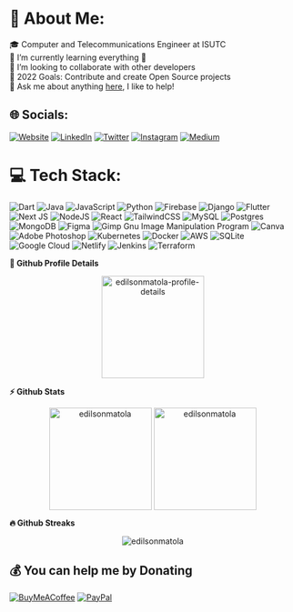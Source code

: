 # 💫 About Me:
🎓 Computer and Telecommunications Engineer at ISUTC<br>🌱 I’m currently learning everything 🤣<br>🤝 I’m looking to collaborate with other developers<br>🥅 2022 Goals: Contribute and create Open Source projects<br>💬 Ask me about anything [here](https://github.com/edilsonmatola/edilsonmatola/issues), I like to help!


## 🌐 Socials:

[![Website](https://img.shields.io/badge/Website-5340ff.svg?logo=Google-chrome&logoColor=white)](https://edilsonmatola.com)  [![LinkedIn](https://img.shields.io/badge/LinkedIn-%230077B5.svg?logo=linkedin&logoColor=white)](https://linkedin.com/in/edilson-matola-44b961237) [![Twitter](https://img.shields.io/badge/Twitter-%231DA1F2.svg?logo=Twitter&logoColor=white)](https://twitter.com/Edilson_Mtl) [![Instagram](https://img.shields.io/badge/Instagram-%23E4405F.svg?logo=Instagram&logoColor=white)](https://instagram.com/ediilsonmatola) [![Medium](https://img.shields.io/badge/Medium-12100E?logo=medium&logoColor=white)](https://medium.com/@edilsonmatola)
 <!-- [![Quora](https://img.shields.io/badge/Quora-%23B92B27.svg?logo=Quora&logoColor=white)](https://quora.com/profile/Edilson-Matola-1)  -->

# 💻 Tech Stack:
![Dart](https://img.shields.io/badge/dart-%230175C2.svg?style=for-the-badge&logo=dart&logoColor=white) ![Java](https://img.shields.io/badge/java-%23ED8B00.svg?style=for-the-badge&logo=java&logoColor=white) ![JavaScript](https://img.shields.io/badge/javascript-%23323330.svg?style=for-the-badge&logo=javascript&logoColor=%23F7DF1E) ![Python](https://img.shields.io/badge/python-3670A0?style=for-the-badge&logo=python&logoColor=ffdd54) ![Firebase](https://img.shields.io/badge/firebase-%23039BE5.svg?style=for-the-badge&logo=firebase) ![Django](https://img.shields.io/badge/django-%23092E20.svg?style=for-the-badge&logo=django&logoColor=white) ![Flutter](https://img.shields.io/badge/Flutter-%2302569B.svg?style=for-the-badge&logo=Flutter&logoColor=white) ![Next JS](https://img.shields.io/badge/Next-black?style=for-the-badge&logo=next.js&logoColor=white) ![NodeJS](https://img.shields.io/badge/node.js-6DA55F?style=for-the-badge&logo=node.js&logoColor=white) ![React](https://img.shields.io/badge/react-%2320232a.svg?style=for-the-badge&logo=react&logoColor=%2361DAFB) ![TailwindCSS](https://img.shields.io/badge/tailwindcss-%2338B2AC.svg?style=for-the-badge&logo=tailwind-css&logoColor=white) ![MySQL](https://img.shields.io/badge/mysql-%2300f.svg?style=for-the-badge&logo=mysql&logoColor=white) ![Postgres](https://img.shields.io/badge/postgres-%23316192.svg?style=for-the-badge&logo=postgresql&logoColor=white) ![MongoDB](https://img.shields.io/badge/MongoDB-%234ea94b.svg?style=for-the-badge&logo=mongodb&logoColor=white) 	![Figma](https://img.shields.io/badge/figma-%23F24E1E.svg?style=for-the-badge&logo=figma&logoColor=white) ![Gimp Gnu Image Manipulation Program](https://img.shields.io/badge/Gimp-657D8B?style=for-the-badge&logo=gimp&logoColor=FFFFFF) ![Canva](https://img.shields.io/badge/Canva-%2300C4CC.svg?style=for-the-badge&logo=Canva&logoColor=white) ![Adobe Photoshop](https://img.shields.io/badge/adobephotoshop-%2331A8FF.svg?style=for-the-badge&logo=adobephotoshop&logoColor=white) ![Kubernetes](https://img.shields.io/badge/kubernetes-%23326ce5.svg?style=for-the-badge&logo=kubernetes&logoColor=white) ![Docker](https://img.shields.io/badge/docker-%230db7ed.svg?style=for-the-badge&logo=docker&logoColor=white) ![AWS](https://img.shields.io/badge/AWS-%23FF9900.svg?style=for-the-badge&logo=amazon-aws&logoColor=white) ![SQLite](https://img.shields.io/badge/sqlite-%2307405e.svg?style=for-the-badge&logo=sqlite&logoColor=white) ![Google Cloud](https://img.shields.io/badge/Google%20Cloud-%234285F4.svg?style=for-the-badge&logo=google-cloud&logoColor=white) ![Netlify](https://img.shields.io/badge/netlify-%23000000.svg?style=for-the-badge&logo=netlify&logoColor=#00C7B7) ![Jenkins](https://img.shields.io/badge/jenkins-%232C5263.svg?style=for-the-badge&logo=jenkins&logoColor=white) ![Terraform](https://img.shields.io/badge/terraform-%235835CC.svg?style=for-the-badge&logo=terraform&logoColor=white)
	
<summary><b>🔎 Github Profile Details</b></summary>
<p align="center"><img height="180em" src="https://github-profile-summary-cards.vercel.app/api/cards/profile-details?username=edilsonmatola&theme=github_dark" alt="edilsonmatola-profile-details" align = "center"/></p>

  <summary><b>⚡ Github Stats</b></summary>
<p align="center"><img height="180em" src="https://github-readme-stats.vercel.app/api?username=edilsonmatola&hide_border=true&count_private=true&show_icons=true&theme=tokyonight" alt="edilsonmatola" align = "center"/>
<img height="180em" src="https://github-readme-stats.vercel.app/api/top-langs?username=edilsonmatola&show_icons=true&locale=en&layout=compact&hide_border=true&theme=tokyonight" alt="edilsonmatola" align = "center"/></p>

 <summary><b>🔥 Github Streaks</b></summary>
<p align="center"><img src="https://github-readme-streak-stats.herokuapp.com?user=edilsonmatola&theme=tokyonight&hide_border=true&date_format=M%20j%5B%2C%20Y%5D&stroke=060822&ring=2A06DD&fire=FFBF29&currStreakNum=FF4499" alt="edilsonmatola" /></p>

  ## 💰 You can help me by Donating
  [![BuyMeACoffee](https://img.shields.io/badge/Buy%20Me%20a%20Coffee-ffdd00?style=for-the-badge&logo=buy-me-a-coffee&logoColor=black)](https://buymeacoffee.com/edilsonmatola) [![PayPal](https://img.shields.io/badge/PayPal-00457C?style=for-the-badge&logo=paypal&logoColor=white)](https://paypal.me/Edilson_Matola)


<!-- <summary><b>📊 Github Contribution Graph</b></summary>
<p align="center"></p><a href="https://github.com/edilsonmatola/"><img alt="Edilson Matola Activity Graph" src="https://edilsonmatola-activity-graph.herokuapp.com/graph?username=edilsonmatola&bg_color=0D1117&color=be91f2&line=be91f2&point=FFFFFF&hide_border=true&" /></a></p> -->
<!-- </details>
